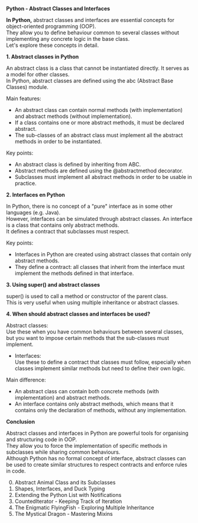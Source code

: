 **Python - Abstract Classes and Interfaces**  


**In Python,** abstract classes and interfaces are essential concepts for object-oriented programming (OOP).  
They allow you to define behaviour common to several classes without implementing any concrete logic in the base class.  
Let's explore these concepts in detail.  

**1. Abstract classes in Python**  

An abstract class is a class that cannot be instantiated directly. It serves as a model for other classes.  
In Python, abstract classes are defined using the abc (Abstract Base Classes) module.  


Main features:  

- An abstract class can contain normal methods (with implementation) and abstract methods (without implementation).  
- If a class contains one or more abstract methods, it must be declared abstract.  
- The sub-classes of an abstract class must implement all the abstract methods in order to be instantiated.  

Key points:   

- An abstract class is defined by inheriting from ABC.   
- Abstract methods are defined using the @abstractmethod decorator.   
- Subclasses must implement all abstract methods in order to be usable in practice.  

**2. Interfaces en Python**  

In Python, there is no concept of a "pure" interface as in some other languages (e.g. Java).  
However, interfaces can be simulated through abstract classes. An interface is a class that contains only abstract methods.  
It defines a contract that subclasses must respect.  

Key points:  

- Interfaces in Python are created using abstract classes that contain only abstract methods.  
- They define a contract: all classes that inherit from the interface must implement the methods defined in that interface.  

**3. Using super() and abstract classes**  

super() is used to call a method or constructor of the parent class.  
This is very useful when using multiple inheritance or abstract classes.  

**4. When should abstract classes and interfaces be used?**  

Abstract classes:  
Use these when you have common behaviours between several classes, but you want to impose certain methods that the sub-classes must implement.  

- Interfaces:  
Use these to define a contract that classes must follow, especially when classes implement similar methods but need to define their own logic.  

Main difference:  
- An abstract class can contain both concrete methods (with implementation) and abstract methods.  
- An interface contains only abstract methods, which means that it contains only the declaration of methods, without any implementation.  

**Conclusion**   

Abstract classes and interfaces in Python are powerful tools for organising and structuring code in OOP.  
They allow you to force the implementation of specific methods in subclasses while sharing common behaviours.  
Although Python has no formal concept of interface, abstract classes can be used to create similar structures to respect contracts and enforce rules in code.  


0. Abstract Animal Class and its Subclasses  
1. Shapes, Interfaces, and Duck Typing  
2. Extending the Python List with Notifications  
3. CountedIterator - Keeping Track of Iteration  
4. The Enigmatic FlyingFish - Exploring Multiple Inheritance  
5. The Mystical Dragon - Mastering Mixins  
